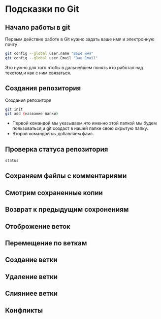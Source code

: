 # Подсказки по Git

## Начало работы в git 

Первым действие работе в Git нужно задать ваше имя и электронную почту 
```sh
git config --global user.name "Ваше имя"
git config --global user.Email "Ваш Email"
```
Это нужно для того чтобы в дальнейшем понять кто работал над текстом,и как с ним связаться.

## Создания репозитория 

Создания репозиторя 
```sh
git init 
git add (название папки)
```
* Первой командой мы указываем,что именно этой папкой мы будем пользоваться,и git создаст в нашей папке свою скрытую папку.
* Второй командой ьы добавляем фаил.

## Проверка статуса репозитория 

```sh 
status
```

## Сохраняем файлы с комментариями 

## Смотрим сохраненные копии 

## Возврат к предыдущим сохронениям 

## Отоброжение веток 

## Перемещение по веткам 

## Создание ветки 

## Удаление ветки 

## Слияниее ветки 

## Конфликты 

